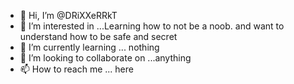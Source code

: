 - 👋 Hi, I’m @DRiXXeRRkT
- 👀 I’m interested in ...Learning how to not be a noob. and want to understand how to be safe and secret
- 🌱 I’m currently learning ... nothing
- 💞️ I’m looking to collaborate on ...anything
- 📫 How to reach me ... here

<!---
DRiXXeRRkT/DRiXXeRRkT is a ✨ special ✨ repository because its `README.md` (this file) appears on your GitHub profile.
You can click the Preview link to take a look at your changes.
--->
